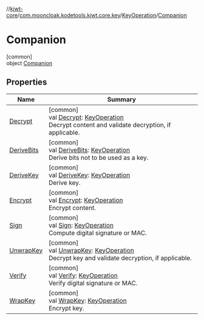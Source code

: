 //[kjwt-core](../../../../index.md)/[com.mooncloak.kodetools.kjwt.core.key](../../index.md)/[KeyOperation](../index.md)/[Companion](index.md)

# Companion

[common]\
object [Companion](index.md)

## Properties

| Name | Summary |
|---|---|
| [Decrypt](-decrypt.md) | [common]<br>val [Decrypt](-decrypt.md): [KeyOperation](../index.md)<br>Decrypt content and validate decryption, if applicable. |
| [DeriveBits](-derive-bits.md) | [common]<br>val [DeriveBits](-derive-bits.md): [KeyOperation](../index.md)<br>Derive bits not to be used as a key. |
| [DeriveKey](-derive-key.md) | [common]<br>val [DeriveKey](-derive-key.md): [KeyOperation](../index.md)<br>Derive key. |
| [Encrypt](-encrypt.md) | [common]<br>val [Encrypt](-encrypt.md): [KeyOperation](../index.md)<br>Encrypt content. |
| [Sign](-sign.md) | [common]<br>val [Sign](-sign.md): [KeyOperation](../index.md)<br>Compute digital signature or MAC. |
| [UnwrapKey](-unwrap-key.md) | [common]<br>val [UnwrapKey](-unwrap-key.md): [KeyOperation](../index.md)<br>Decrypt key and validate decryption, if applicable. |
| [Verify](-verify.md) | [common]<br>val [Verify](-verify.md): [KeyOperation](../index.md)<br>Verify digital signature or MAC. |
| [WrapKey](-wrap-key.md) | [common]<br>val [WrapKey](-wrap-key.md): [KeyOperation](../index.md)<br>Encrypt key. |

